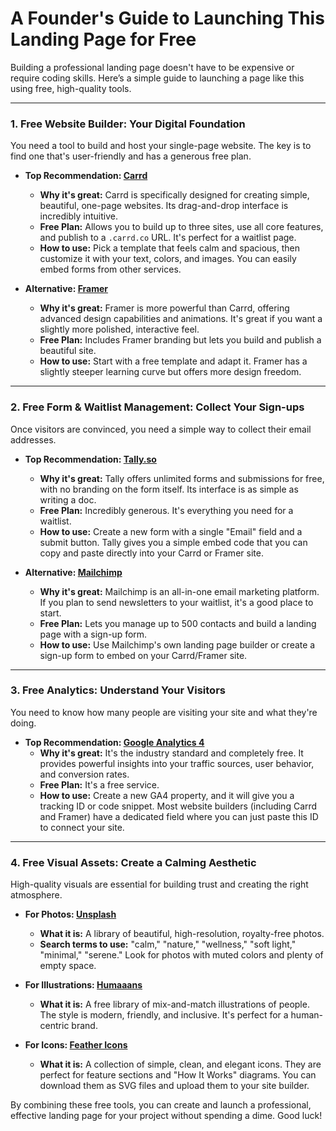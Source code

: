 
# A Founder's Guide to Launching This Landing Page for Free

Building a professional landing page doesn't have to be expensive or require coding skills. Here’s a simple guide to launching a page like this using free, high-quality tools.

---

### 1. Free Website Builder: Your Digital Foundation

You need a tool to build and host your single-page website. The key is to find one that's user-friendly and has a generous free plan.

*   **Top Recommendation: [Carrd](https://carrd.co/)**
    *   **Why it's great:** Carrd is specifically designed for creating simple, beautiful, one-page websites. Its drag-and-drop interface is incredibly intuitive.
    *   **Free Plan:** Allows you to build up to three sites, use all core features, and publish to a `.carrd.co` URL. It's perfect for a waitlist page.
    *   **How to use:** Pick a template that feels calm and spacious, then customize it with your text, colors, and images. You can easily embed forms from other services.

*   **Alternative: [Framer](https://www.framer.com/)**
    *   **Why it's great:** Framer is more powerful than Carrd, offering advanced design capabilities and animations. It's great if you want a slightly more polished, interactive feel.
    *   **Free Plan:** Includes Framer branding but lets you build and publish a beautiful site.
    *   **How to use:** Start with a free template and adapt it. Framer has a slightly steeper learning curve but offers more design freedom.

---

### 2. Free Form & Waitlist Management: Collect Your Sign-ups

Once visitors are convinced, you need a simple way to collect their email addresses.

*   **Top Recommendation: [Tally.so](https://tally.so/)**
    *   **Why it's great:** Tally offers unlimited forms and submissions for free, with no branding on the form itself. Its interface is as simple as writing a doc.
    *   **Free Plan:** Incredibly generous. It's everything you need for a waitlist.
    *   **How to use:** Create a new form with a single "Email" field and a submit button. Tally gives you a simple embed code that you can copy and paste directly into your Carrd or Framer site.

*   **Alternative: [Mailchimp](https://mailchimp.com/)**
    *   **Why it's great:** Mailchimp is an all-in-one email marketing platform. If you plan to send newsletters to your waitlist, it's a good place to start.
    *   **Free Plan:** Lets you manage up to 500 contacts and build a landing page with a sign-up form.
    *   **How to use:** Use Mailchimp's own landing page builder or create a sign-up form to embed on your Carrd/Framer site.

---

### 3. Free Analytics: Understand Your Visitors

You need to know how many people are visiting your site and what they're doing.

*   **Top Recommendation: [Google Analytics 4](https://analytics.google.com/)**
    *   **Why it's great:** It's the industry standard and completely free. It provides powerful insights into your traffic sources, user behavior, and conversion rates.
    *   **Free Plan:** It's a free service.
    *   **How to use:** Create a new GA4 property, and it will give you a tracking ID or code snippet. Most website builders (including Carrd and Framer) have a dedicated field where you can just paste this ID to connect your site.

---

### 4. Free Visual Assets: Create a Calming Aesthetic

High-quality visuals are essential for building trust and creating the right atmosphere.

*   **For Photos: [Unsplash](https://unsplash.com/)**
    *   **What it is:** A library of beautiful, high-resolution, royalty-free photos.
    *   **Search terms to use:** "calm," "nature," "wellness," "soft light," "minimal," "serene." Look for photos with muted colors and plenty of empty space.

*   **For Illustrations: [Humaaans](https://www.humaaans.com/)**
    *   **What it is:** A free library of mix-and-match illustrations of people. The style is modern, friendly, and inclusive. It's perfect for a human-centric brand.

*   **For Icons: [Feather Icons](https://feathericons.com/)**
    *   **What it is:** A collection of simple, clean, and elegant icons. They are perfect for feature sections and "How It Works" diagrams. You can download them as SVG files and upload them to your site builder.

By combining these free tools, you can create and launch a professional, effective landing page for your project without spending a dime. Good luck!
